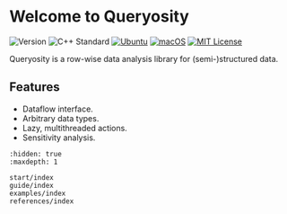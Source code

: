 # Welcome to Queryosity

![Version](https://img.shields.io/badge/Version-0.4.1-blue.svg)
![C++ Standard](https://img.shields.io/badge/C++-17-blue.svg)
[![Ubuntu](https://github.com/taehyounpark/analogical/actions/workflows/ubuntu.yml/badge.svg?branch=master)](https://github.com/taehyounpark/analogical/actions/workflows/ubuntu.yml)
[![macOS](https://github.com/taehyounpark/analogical/actions/workflows/macos.yml/badge.svg?branch=master)](https://github.com/taehyounpark/analogical/actions/workflows/macos.yml)
[![MIT License](https://img.shields.io/badge/License-MIT-yellow.svg)](https://opensource.org/licenses/MIT)

Queryosity is a row-wise data analysis library for (semi-)structured data.

## Features

- Dataflow interface.
- Arbitrary data types.
- Lazy, multithreaded actions.
- Sensitivity analysis.

```{toctree}
:hidden: true
:maxdepth: 1

start/index
guide/index
examples/index
references/index
```